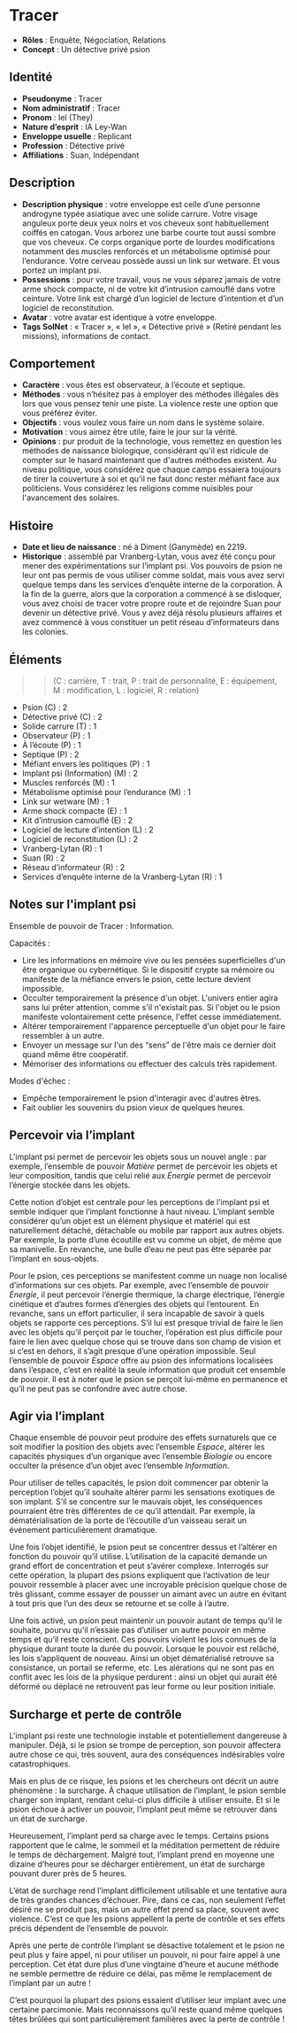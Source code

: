# Tracer

* **Rôles** : Enquête, Négociation, Relations
* **Concept** : Un détective privé psion

## Identité

* **Pseudonyme** : Tracer
* **Nom administratif** : Tracer
* **Pronom** : Iel (They)
* **Nature d’esprit** : IA Ley-Wan
* **Enveloppe usuelle** : Replicant
* **Profession** : Détective privé
* **Affiliations** : Suan, Indépendant

## Description

* **Description physique** : votre enveloppe est celle d’une personne androgyne typée asiatique avec une solide carrure. Votre visage anguleux porte deux yeux noirs et vos cheveux sont habituellement coiffés en catogan. Vous arborez une barbe courte tout aussi sombre que vos cheveux. Ce corps organique porte de lourdes modifications notamment des muscles renforcés et un métabolisme optimisé pour l’endurance. Votre cerveau possède aussi un link sur wetware. Et vous portez un implant psi.
* **Possessions** : pour votre travail, vous ne vous séparez jamais de votre arme shock compacte, ni de votre kit d’intrusion camouflé dans votre ceinture. Votre link est chargé d’un logiciel de lecture d’intention et d’un logiciel de reconstitution.
* **Avatar** : votre avatar est identique à votre enveloppe.
* **Tags SolNet** : « Tracer », « Iel », « Détective privé » (Retiré pendant les missions), informations de contact.

## Comportement

* **Caractère** : vous êtes est observateur, à l’écoute et septique.
* **Méthodes** : vous n’hésitez pas à employer des méthodes illégales dès lors que vous pensez tenir une piste. La violence reste une option que vous préférez éviter.
* **Objectifs** : vous voulez vous faire un nom dans le système solaire.
* **Motivation** : vous aimez être utile, faire le jour sur la vérité.
* **Opinions** : pur produit de la technologie, vous remettez en question les méthodes de naissance biologique, considérant qu'il est ridicule de compter sur le hasard maintenant que d'autres méthodes existent. Au niveau politique, vous considérez que chaque camps essaiera toujours de tirer la couverture à soi et qu'il ne faut donc rester méfiant face aux politiciens. Vous considérez les religions comme nuisibles pour l'avancement des solaires.

## Histoire

* **Date et lieu de naissance** : né à Diment (Ganymède) en 2219.
* **Historique** : assemblé par Vranberg-Lytan, vous avez été conçu pour mener des expérimentations sur l’implant psi. Vos pouvoirs de psion ne leur ont pas permis de vous utiliser comme soldat, mais vous avez servi quelque temps dans les services d’enquête interne de la corporation. À la fin de la guerre, alors que la corporation a commencé à se disloquer, vous avez choisi de tracer votre propre route et de rejoindre Suan pour devenir un détective privé. Vous y avez déjà résolu plusieurs affaires et avez commencé à vous constituer un petit réseau d’informateurs dans les colonies.

## Éléments

>> (C : carrière, T : trait, P : trait de personnalité, E : équipement, M : modification, L : logiciel, R : relation)

* Psion (C) : 2
* Détective privé (C) : 2
* Solide carrure (T) : 1
* Observateur (P) : 1
* À l’écoute (P) : 1
* Septique (P) : 2
* Méfiant envers les politiques (P) : 1
* Implant psi (Information) (M) : 2
* Muscles renforcés (M) : 1
* Métabolisme optimisé pour l’endurance (M) : 1
* Link sur wetware (M) : 1
* Arme shock compacte (E) : 1
* Kit d’intrusion camouflé (E) : 2
* Logiciel de lecture d’intention (L) : 2
* Logiciel de reconstitution (L) : 2
* Vranberg-Lytan (R) : 1
* Suan (R) : 2
* Réseau d’informateur (R) : 2
* Services d’enquête interne de la Vranberg-Lytan (R) : 1

## Notes sur l'implant psi

Ensemble de pouvoir de Tracer : Information.

Capacités :
* Lire les informations en mémoire vive ou les pensées superficielles d'un être organique ou cybernétique. Si le dispositif crypte sa mémoire ou manifeste de la méfiance envers le psion, cette lecture devient impossible.
* Occulter temporairement la présence d'un objet. L'univers entier agira sans lui prêter attention, comme s'il n'existait pas. Si l'objet ou le psion manifeste volontairement cette présence, l'effet cesse immédiatement.
* Altérer temporairement l'apparence perceptuelle d'un objet pour le faire ressembler à un autre.
* Envoyer un message sur l'un des “sens” de l'être mais ce dernier doit quand même être coopératif.
* Mémoriser des informations ou effectuer des calculs très rapidement.

Modes d'échec :

* Empêche temporairement le psion d'interagir avec d'autres êtres.
* Fait oublier les souvenirs du psion vieux de quelques heures.

## Percevoir via l’implant

L’implant psi permet de percevoir les objets sous un nouvel angle : par exemple, l’ensemble de pouvoir *Matière* permet de percevoir les objets et leur composition, tandis que celui relié aux *Énergie* permet de percevoir l’énergie stockée dans les objets.

Cette notion d’objet est centrale pour les perceptions de l’implant psi et semble indiquer que l’implant fonctionne à haut niveau. L’implant semble considérer qu’un objet est un élément physique et matériel qui est naturellement détaché, détachable ou mobile par rapport aux autres objets. Par exemple, la porte d’une écoutille est vu comme un objet, de même que sa manivelle. En revanche, une bulle d’eau ne peut pas être séparée par l’implant en sous-objets.

Pour le psion, ces perceptions se manifestent comme un nuage non localisé d’informations sur ces objets. Par exemple, avec l’ensemble de pouvoir *Énergie*, il peut percevoir l’énergie thermique, la charge électrique, l’énergie cinétique et d’autres formes d’énergies des objets qui l’entourent. En revanche, sans un effort particulier, il sera incapable de savoir à quels objets se rapporte ces perceptions. S’il lui est presque trivial de faire le lien avec les objets qu’il perçoit par le toucher, l’opération est plus difficile pour faire le lien avec quelque chose qui se trouve dans son champ de vision et si c’est en dehors, il s’agit presque d’une opération impossible. Seul l’ensemble de pouvoir *Espace* offre au psion des informations localisées dans l’espace, c’est en réalité la seule information que produit cet ensemble de pouvoir. Il est à noter que le psion se perçoit lui-même en permanence et qu’il ne peut pas se confondre avec autre chose.

## Agir via l’implant

Chaque ensemble de pouvoir peut produire des effets surnaturels que ce soit modifier la position des objets avec l’ensemble *Espace*, altérer les capacités physiques d’un organique avec l’ensemble *Biologie* ou encore occulter la présence d’un objet avec l’ensemble *Information*.

Pour utiliser de telles capacités, le psion doit commencer par obtenir la perception l’objet qu’il souhaite altérer parmi les sensations exotiques de son implant. S’il se concentre sur le mauvais objet, les conséquences pourraient être très différentes de ce qu’il attendait. Par exemple, la dématérialisation de la porte de l’écoutille d’un vaisseau serait un événement particulièrement dramatique.

Une fois l’objet identifié, le psion peut se concentrer dessus et l’altérer en fonction du pouvoir qu’il utilise. L’utilisation de la capacité demande un grand effort de concentration et peut s’avérer complexe. Interrogés sur cette opération, la plupart des psions expliquent que l’activation de leur pouvoir ressemble à placer avec une incroyable précision quelque chose de très glissant, comme essayer de pousser un aimant avec un autre en évitant à tout pris que l’un des deux se retourne et se colle à l’autre.

Une fois activé, un psion peut maintenir un pouvoir autant de temps qu’il le souhaite, pourvu qu’il n’essaie pas d’utiliser un autre pouvoir en même temps et qu’il reste conscient. Ces pouvoirs violent les lois connues de la physique durant toute la durée du pouvoir. Lorsque le pouvoir est relâché, les lois s’appliquent de nouveau. Ainsi un objet dématérialisé retrouve sa consistance, un portail se referme, etc. Les alérations qui ne sont pas en conflit avec les lois de la physique perdurent : ainsi un objet qui aurait été déformé ou déplacé ne retrouvent pas leur forme ou leur position initiale.

## Surcharge et perte de contrôle

L’implant psi reste une technologie instable et potentiellement dangereuse à manipuler. Déjà, si le psion se trompe de perception, son pouvoir affectera autre chose ce qui, très souvent, aura des conséquences indésirables voire catastrophiques.

Mais en plus de ce risque, les psions et les chercheurs ont décrit un autre phénomène : la surcharge. À chaque utilisation de l’implant, le psion semble charger son implant, rendant celui-ci plus difficile à utiliser ensuite. Et si le psion échoue à activer un pouvoir, l’implant peut même se retrouver dans un état de surcharge.

Heureusement, l’implant perd sa charge avec le temps. Certains psions rapportent que le calme, le sommeil et la méditation permettent de réduire le temps de déchargement. Malgré tout, l’implant prend en moyenne une dizaine d’heures pour se décharger entièrement, un état de surcharge pouvant durer près de 5 heures.

L’état de surchage rend l’implant difficilement utilisable et une tentative aura de très grandes chances d’échouer. Pire, dans ce cas, non seulement l’effet désiré ne se produit pas, mais un autre effet prend sa place, souvent avec violence. C’est ce que les psions appellent la perte de contrôle et ses effets précis dépendent de l’ensemble de pouvoir.

Après une perte de contrôle l’implant se désactive totalement et le psion ne peut plus y faire appel, ni pour utiliser un pouvoir, ni pour faire appel à une perception. Cet état dure plus d’une vingtaine d’heure et aucune méthode ne semble permettre de réduire ce délai, pas même le remplacement de l’implant par un autre !

C’est pourquoi la plupart des psions essaient d’utiliser leur implant avec une certaine parcimonie. Mais reconnaissons qu’il reste quand même quelques têtes brûlées qui sont particulièrement familières avec la perte de contrôle !
